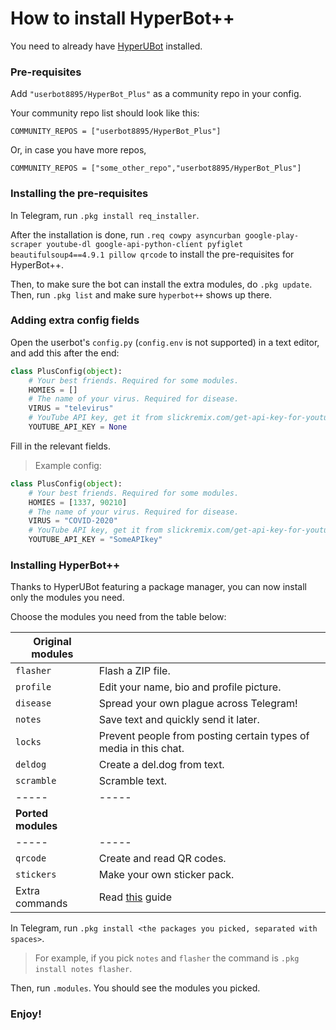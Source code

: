 # How to install HyperBot++
You need to already have [HyperUBot](https://www.github.com/nunopenim/HyperUBot) installed.
### Pre-requisites
Add `"userbot8895/HyperBot_Plus"` as a community repo in your config.

Your community repo list should look like this:

`COMMUNITY_REPOS = ["userbot8895/HyperBot_Plus"]`

Or, in case you have more repos,

`COMMUNITY_REPOS = ["some_other_repo","userbot8895/HyperBot_Plus"]`

### Installing the pre-requisites
In Telegram, run `.pkg install req_installer`.

After the installation is done, run `.req cowpy asyncurban google-play-scraper youtube-dl google-api-python-client pyfiglet beautifulsoup4==4.9.1 pillow qrcode` to install the pre-requisites for HyperBot++.

Then, to make sure the bot can install the extra modules, do `.pkg update`. Then, run `.pkg list` and make sure `hyperbot++` shows up there.

### Adding extra config fields
Open the userbot's `config.py` (`config.env` is not supported) in a text editor, and add this after the end:
```python
class PlusConfig(object):
    # Your best friends. Required for some modules.
    HOMIES = []
    # The name of your virus. Required for disease.
    VIRUS = "televirus"
    # YouTube API key, get it from slickremix.com/get-api-key-for-youtube/. Required for scrapers.
    YOUTUBE_API_KEY = None
```
Fill in the relevant fields.

> Example config:
```python
class PlusConfig(object):
    # Your best friends. Required for some modules.
    HOMIES = [1337, 90210]
    # The name of your virus. Required for disease.
    VIRUS = "COVID-2020"
    # YouTube API key, get it from slickremix.com/get-api-key-for-youtube/. Required for scrapers.
    YOUTUBE_API_KEY = "SomeAPIkey"
```

### Installing HyperBot++
Thanks to HyperUBot featuring a package manager, you can now install only the modules you need.

Choose the modules you need from the table below:

|**Original modules**||
|-----|-----|
|`flasher`|Flash a ZIP file.|
|`profile`|Edit your name, bio and profile picture.|
|`disease`|Spread your own plague across Telegram!|
|`notes`|Save text and quickly send it later.|
|`locks`|Prevent people from posting certain types of media in this chat.|
|`deldog`|Create a del.dog from text.|
|`scramble`|Scramble text.|
|-----|-----|
|**Ported modules**||
|-----|-----|
|`qrcode`|Create and read QR codes.|
|`stickers`|Make your own sticker pack.|
|Extra commands|Read [this](https://github.com/githubcatw/HyperBot_Plus/blob/master/guides/Installing_Old_Extra_Commands.md) guide|

In Telegram, run `.pkg install <the packages you picked, separated with spaces>`.

> For example, if you pick `notes` and `flasher` the command is `.pkg install notes flasher`.

Then, run `.modules`. You should see the modules you picked.

### Enjoy!
